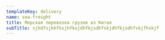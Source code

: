 ```yaml
---
templateKey: delivery
name: sea-freight
title: Морская перевозка грузов из Китая
subTitle: sjhdfsjkhfksjhfksjdhfkjsdhfskjdhfkjsdhfskjfhskjf
---
```


